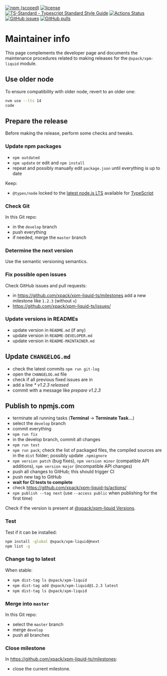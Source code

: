 [![npm (scoped)](https://img.shields.io/npm/v/@xpack/xpm-liquid.svg)](https://www.npmjs.com/package/@xpack/xpm-liquid/)
[![license](https://img.shields.io/github/license/xpack/xpm-liquid-ts.svg)](https://github.com/xpack/xpm-liquid-ts/blob/xpack/LICENSE)
[![TS-Standard - Typescript Standard Style Guide](https://badgen.net/badge/code%20style/ts-standard/blue?icon=typescript)](https://github.com/standard/ts-standard/)
[![Actions Status](https://github.com/xpack/xpm-liquid-ts/workflows/CI%20on%20Push/badge.svg)](https://github.com/xpack/xpm-liquid-ts/actions/)
[![GitHub issues](https://img.shields.io/github/issues/xpack/xpm-liquid-ts.svg)](https://github.com/xpack/xpm-liquid-ts/issues/)
[![GitHub pulls](https://img.shields.io/github/issues-pr/xpack/xpm-liquid-ts.svg)](https://github.com/xpack/xpm-liquid-ts/pulls/)

# Maintainer info

This page complements the developer page and documents the
maintenance procedures related to making releases for the
`@xpack/xpm-liquid` module.

## Use older node

To ensure compatibility with older node, revert to an older one:

```sh
nvm use --lts 14
code
```

## Prepare the release

Before making the release, perform some checks and tweaks.

### Update npm packages

- `npm outdated`
- `npm update` or edit and `npm install`
- repeat and possibly manually edit `package.json` until everything is
  up to date

Keep:

- `@types/node` locked to the
  [latest node.js LTS](https://nodejs.org/en/) available for
  [TypeScript](https://www.npmjs.com/package/@types/node)

### Check Git

In this Git repo:

- in the `develop` branch
- push everything
- if needed, merge the `master` branch

### Determine the next version

Use the semantic versioning semantics.

### Fix possible open issues

Check GitHub issues and pull requests:

- in <https://github.com/xpack/xpm-liquid-ts/milestones>
add a new milestone like `1.2.3` (without `v`)
- <https://github.com/xpack/xpm-liquid-ts/issues/>

### Update versions in READMEs

- update version in `README.md` (if any)
- update version in `README-DEVELOPER.md`
- update version in `README-MAINTAINER.md`

## Update `CHANGELOG.md`

- check the latest commits `npm run git-log`
- open the `CHANGELOG.md` file
- check if all previous fixed issues are in
- add a line _* v1.2.3 released_
- commit with a message like _prepare v1.2.3_

## Publish to npmjs.com

- terminate all running tasks (**Terminal** → **Terminate Task...**)
- select the `develop` branch
- commit everything
- `npm run fix`
- in the develop branch, commit all changes
- `npm run test`
- `npm run pack`; check the list of packaged files, the compiled
  sources are in the `dist` folder; possibly update `.npmignore`
- `npm version patch` (bug fixes), `npm version minor` (compatible API
  additions), `npm version major` (incompatible API changes)
- push all changes to GitHub; this should trigger CI
- push new tag to GitHub
- **wait for CI tests to complete**
- check <https://github.com/xpack/xpm-liquid-ts/actions/>
- `npm publish --tag next` (use `--access public` when publishing for the first time)

Check if the version is present at
[@xpack/xpm-liquid Versions](https://www.npmjs.com/package/@xpack/xpm-liquid?activeTab=versions).

### Test

Test if it can be installed:

```sh
npm install -global @xpack/xpm-liquid@next
npm list -g
```

### Change tag to latest

When stable:

- `npm dist-tag ls @xpack/xpm-liquid`
- `npm dist-tag add @xpack/xpm-liquid@1.2.3 latest`
- `npm dist-tag ls @xpack/xpm-liquid`

### Merge into `master`

In this Git repo:

- select the `master` branch
- merge `develop`
- push all branches

### Close milestone

In <https://github.com/xpack/xpm-liquid-ts/milestones>:

- close the current milestone.
